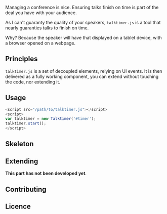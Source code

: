 Managing a conference is nice. Ensuring talks finish on time is part of the deal you have
with your audience.

As I can't guaranty the quality of your speakers, `talktimer.js` is a tool that
nearly guaranties talks to finish on time.

Why? Because the speaker will have that displayed on a tablet device, with a browser
opened on a webpage.

## Principles

`talktimer.js` is a set of decoupled elements, relying on UI events.
It is then delivered as a fully working component, you can extend without touching
the code, nor extending it.

## Usage

```javascript
<script src="/path/to/talktimer.js"></script>
<script>
var talktimer = new Talktimer('#timer');
talktimer.start();
</script>
```

## Skeleton



## Extending

**This part has not been developed yet**.

## Contributing

## Licence